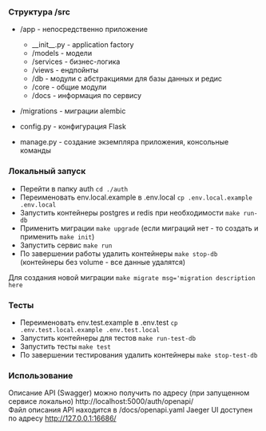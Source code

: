 ### Структура /src

- /app - непосредственно приложение
  - \_\_init__.py - application factory
  - /models - модели
  - /services - бизнес-логика
  - /views - ендпойнты
  - /db - модули с абстракциями для базы данных и редис
  - /core - общие модули
  - /docs - информация по сервису
  
- /migrations - миграции alembic
- config.py - конфигурация Flask
- manage.py - создание экземпляра приложения, консольные команды

### Локальный запуск

- Перейти в папку auth `cd ./auth`
- Переименовать env.local.example в .env.local `cp .env.local.example .env.local`
- Запустить контейнеры postgres и redis при необходимости `make run-db`
- Применить миграции `make upgrade` (если миграций нет - то создать и применить `make init`)
- Запустить сервис `make run`
- По завершении работы удалить контейнеры `make stop-db` (контейнеры без volume - все данные удалятся)

Для создания новой миграции `make migrate msg='migration description here`


### Тесты

- Переименовать env.test.example в .env.test `cp .env.test.local.example .env.test.local`
- Запустить контейнеры для тестов `make run-test-db`
- Запустить тесты `make test`
- По завершении тестирования удалить контейнеры `make stop-test-db`

### Использование
Описание API (Swagger) можно получить по адресу (при запущенном сервисе локально) http://localhost:5000/auth/openapi/  
Файл описания API находится в /docs/openapi.yaml
Jaeger UI доступен по адресу http://127.0.0.1:16686/ 
